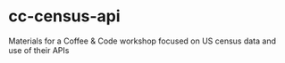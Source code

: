 # cc-census-api
Materials for a Coffee &amp; Code workshop focused on US census data and use of their APIs
